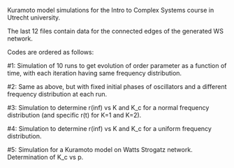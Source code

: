 Kuramoto model simulations for the Intro to Complex Systems course in Utrecht university.

The last 12 files contain data for the connected edges of the generated WS network.

Codes are ordered as follows: 

#1: Simulation of 10 runs to get evolution of order parameter as a function of time, with each iteration having same frequency distribution.

#2: Same as above, but with fixed initial phases of oscillators and a different frequency distribution at each run.

#3: Simulation to determine r(inf) vs K and K_c for a normal frequency distribution (and specific r(t) for K=1 and K=2).

#4: Simulation to determine r(inf) vs K and K_c for a uniform frequency distribution.

#5: Simulation for a Kuramoto model on Watts Strogatz network. Determination of K_c vs p.
